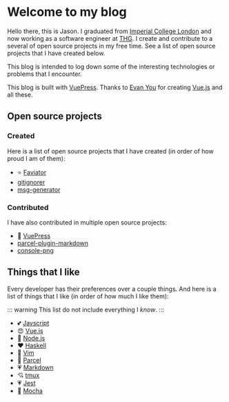 # Welcome to my blog

Hello there, this is Jason. I graduated from [Imperial College London](https://www.imperial.ac.uk/) and now working as a software engineer at [THG](https://www.thg.com/).
I create and contribute to a several of open source projects in my free time. See a list of open source projects that I have created below.

This blog is intended to log down some of the interesting technologies or problems that I encounter. 

This blog is built with [VuePress](https://vuepress.vuejs.org/). Thanks to [Evan You](https://github.com/yyx990803) for creating [Vue.js](https://vuejs.org/) and all these.

## Open source projects

### Created

Here is a list of open source projects that I have created (in order of how proud I am of them):

- :star: [Faviator](https://www.faviator.xyz/)
- [gitignorer](https://www.npmjs.com/package/gitignorer)
- [msg-generator](https://www.npmjs.com/package/msg-generator)

### Contributed

I have also contributed in multiple open source projects:

- :tada: [VuePress](https://github.com/vuejs/vuepress)
- [parcel-plugin-markdown](https://github.com/gongpeione/parcel-plugin-markdown)
- [console-png](https://github.com/aantthony/console-png)

## Things that I like

Every developer has their preferences over a couple things. And here is a list of things that I like (in order of how much I like them):

::: warning
This list do not include everything I *know*.
:::

- :two_hearts: [Javscript](https://developer.mozilla.org/en-US/docs/Web/JavaScript)
- :heart_eyes: [Vue.js](https://vuejs.org/)
- :sparkling_heart: [Node.js](https://nodejs.org/)
- :heart: [Haskell](https://www.haskell.org/)
- :revolving_hearts: [Vim](https://www.vim.org/)
- :heartbeat: [Parcel](https://parceljs.org/)
- :heartpulse: [Markdown](https://en.wikipedia.org/wiki/Markdown)
- :cupid: [tmux](https://github.com/tmux/tmux)
- :heartpulse: [Jest](https://facebook.github.io/jest/)
- :purple_heart: [Mocha](https://mochajs.org/)
